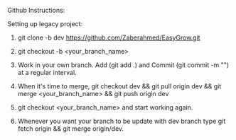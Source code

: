 Github Instructions:

Setting up legacy project:

1. git clone -b dev https://github.com/Zaberahmed/EasyGrow.git

2. git checkout -b <your_branch_name>

3. Work in your own branch. Add (git add .) and Commit (git commit -m "<message>") at a regular interval.

4. When it's time to merge, git checkout dev && git pull origin dev && git merge <your_branch_name> && git push origin dev

5. git checkout <your_branch_name> and start working again.

6. Whenever you want your branch to be update with dev branch type git fetch origin && git merge origin/dev.
